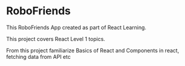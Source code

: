 # RoboFriends

This RoboFriends App created as part of React Learning.

This project covers React Level 1 topics.

From this project familiarize Basics of React and Components in react, fetching data from API etc 
